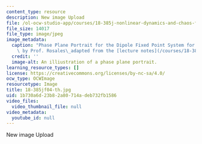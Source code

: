 ```yaml
---
content_type: resource
description: New image Upload
file: /ol-ocw-studio-app/courses/18-385j-nonlinear-dynamics-and-chaos-fall-2004/1b730a6d23b82a80714adeb732fb1586_18-385jf04-th.jpg
file_size: 14017
file_type: image/jpeg
image_metadata:
  caption: "Phase Plane Portrait for the Dipole Fixed Point System for n = 1. (Image\
    \ by Prof. Rosales\_adapted from the [lecture notes](/courses/18-385j-nonlinear-dynamics-and-chaos-fall-2004/pages/lecture-notes).)"
  credit: ''
  image-alt: An illiustration of a phase plane portrait.
learning_resource_types: []
license: https://creativecommons.org/licenses/by-nc-sa/4.0/
ocw_type: OCWImage
resourcetype: Image
title: 18-385jf04-th.jpg
uid: 1b730a6d-23b8-2a80-714a-deb732fb1586
video_files:
  video_thumbnail_file: null
video_metadata:
  youtube_id: null
---
```

New image Upload